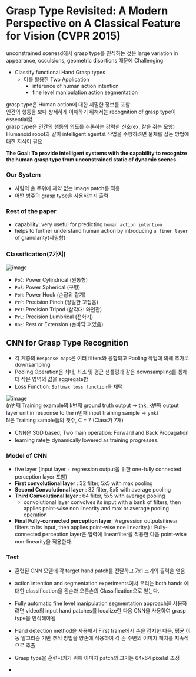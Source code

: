 # Grasp Type Revisited: A Modern Perspective on A Classical Feature for Vision (CVPR 2015)

unconstrained scenesd에서 grasp type를 인식하는 것은 large variation in appearance, occulsions, geometric disortions 때문에 Challenging

- Classify functional Hand Grasp types
  - 이를 활용한 Two Application
    - inference of human action intention
    - fine level manipulation action segmentation

grasp type은 Human action에 대한 세밀한 정보를 포함  
인간의 행동을 보다 상세하게 이해하기 위해서는 recognition of grasp type이 essential함  
grasp type은 인간의 행동의 의도를 추론하는 강력한 신호(ex. 칼을 쥐는 모양)  
Humanoid robot과 같이 intelligent agent로 작업을 수행하려면 물체를 잡는 방법에 대한 지식이 필요  


**The Goal: To provide intelligent systems with the capability to recognize the human grasp type from unconstrained static of dynamic scenes.**

### Our System
- 사람의 손 주위에 제약 없는 image patch를 적용
- 어떤 범주의 grasp type을 사용하는지 출력

### Rest of the paper
- capability: very useful for predicting ```human action intention```
- helps to further understand human action by introducing ```a finer layer``` of granularity(세밀함)

### Classification(7가지)
![image](https://user-images.githubusercontent.com/72767245/113512305-ff910e80-959e-11eb-93c8-d849a446fba8.png)

- ```PoC```: Power Cylindrical (원통형)
- ```PoS```: Power Spherical (구형)
- ```PoH```: Power Hook (손잡위 잡기)
- ```PrP```: Precision Pinch (정밀한 꼬집음)
- ```PrT```: Precision Tripod (삼각대: 와인잔)
- ```PrL```: Precision Lumbrical (전화기)
- ```RoE```: Rest or Extension (손바닥 펴있음)


## CNN for Grasp Type Recognition
- 각 계층의 ```Response maps```은 여러 filters와 융합되고 Pooling 작업에 의해 추가로 downsampling
- Pooling Operation은 최대, 최소 및 평균 샘플링과 같은 downsampling를 통해 더 작은 영역의 값을 aggregate함
- Loss Function: ```Softmax loss function```을 채택

![image](https://user-images.githubusercontent.com/72767245/113512592-5814db80-95a0-11eb-86e0-c742a9b97ba6.png)  
(n번째 Training example의 k번째 ground truth output -> tnk, k번째 output layer unit in response to the n번째 input training sample -> ynk)  
N은 Training sample들의 갯수, C = 7 (Class가 7개)

- CNN은 SGD based, Two main operation: Forward and Back Propagation  
- learning rate는 dynamically lowered as training progresses.

### Model of CNN
- five layer [input layer + regression output을 위한 one-fully connected perception layer 포함)
- **First convolutional layer** : 32 filter, 5x5 with max pooling
- **Second Convolutional layer** : 32 filter, 5x5 with average pooling
- **Third Convolutional layer** : 64 filter, 5x5 with average pooling
  - convolutional layer convolves its input with a bank of filters, then applies point-wise non linearity and max or average pooling operation
- **Final Fully-connected perception layer**: 7regression outputs(linear filters to its input, then applies point-wise noe linearity.) : Fully-connected perception layer은 입력에 linearfilter을 적용한 다음 point-wise non-linearity을 적용한다.


### Test
- 훈련된 CNN 모델에 각 target hand patch를 전달하고 7x1 크기의 출력을 얻음
- action intention and segmentation experiments에서 우리는 both hands 에 대한 classification을 왼손과 오른손의 Classification으로 얻는다.
- Fully automatic fine level manipulation segmentation approach을 사용하려면 video의 input hand patches를 localize한 다음 CNN을 사용하여 grasp type을 인식해야됨
- Hand detection method을 사용해서 First frame에서 손을 감지한 다음, 평균 이동 알고리즘 기반 추적 방법을 양손에 적용하여 각 손 주변의 이미지 패치를 지속적으로 추출


- Grasp type을 훈련시키기 위해 이미지 patch의 크기는 64x64 pixel로 조정
- 
